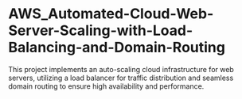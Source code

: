# AWS_Automated-Cloud-Web-Server-Scaling-with-Load-Balancing-and-Domain-Routing
This project implements an auto-scaling cloud infrastructure for web servers, utilizing a load balancer for traffic distribution and seamless domain routing to ensure high availability and performance.
